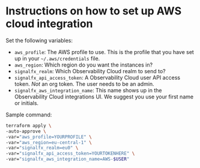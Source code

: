 # Instructions on how to set up AWS cloud integration

Set the following variables:

- `aws_profile`: The AWS profile to use. This is the profile that you have set up in your `~/.aws/credentials` file.
- `aws_region`: Which region do you want the instances in?
- `signalfx_realm`: Which Observability Cloud realm to send to?
- `signalfx_api_access_token`: A Observability Cloud user API access token. *Not* an org token. The user needs to be an admin.
- `signalfx_aws_integration_name`: This name shows up in the Observability Cloud integrations UI. We suggest you use your first name or initials.

Sample command:

```bash
terraform apply \
-auto-approve \
-var="aws_profile=YOURPROFILE" \
-var="aws_region=eu-central-1" \
-var="signalfx_realm=eu0" \
-var="signalfx_api_access_token=YOURTOKENHERE" \
-var="signalfx_aws_integration_name=AWS-$USER"
```
